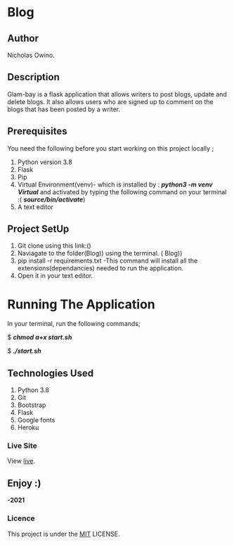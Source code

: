 # Blog

## Author

Nicholas Owino.

## Description

Glam-bay is a flask application that allows writers to post blogs, update and delete blogs. It also allows users who are signed up to comment on the blogs that has been posted by a writer.

## Prerequisites

You need the following before you start working on this project locally ;

1. Python version 3.8
2. Flask
3. Pip
4. Virtual Environment(venv)- which is installed by : ***python3 -m venv Virtual*** and activated by typing the following command on your terminal :( ***source/bin/activate***)
5. A text editor

## Project SetUp

1. Git clone using this link:()
2. Naviagate to the folder(Blog)) using the terminal. ( Blog))
3. pip install -r requirements.txt -This command will install all the extensions(dependancies) needed to run the application.
4. Open it in your text editor.

# Running The Application

In your terminal, run the following commands;


$ ***chmod a+x start.sh***

$ ***./start.sh***

## Technologies Used

1. Python 3.8
2. Git
3. Bootstrap
4. Flask
5. Google fonts
6. Heroku

### Live Site

View [live](/).

## Enjoy :)

**-2021**

### Licence

This project is under the [MIT](LICENSE) LICENSE.
